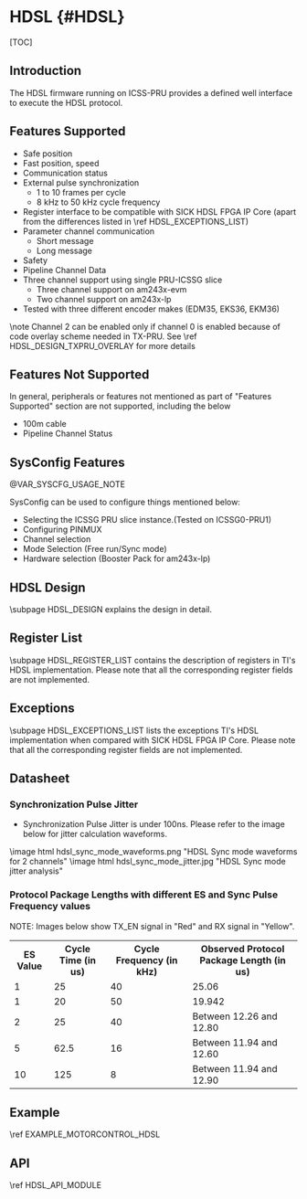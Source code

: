 # HDSL {#HDSL}

[TOC]

## Introduction

The HDSL firmware running on ICSS-PRU provides a defined well interface to execute the HDSL protocol.

## Features Supported

- Safe position
- Fast position, speed
- Communication status
- External pulse synchronization
	- 1 to 10 frames per cycle
	- 8 kHz to 50 kHz cycle frequency
- Register interface to be compatible with SICK HDSL FPGA IP Core (apart from the differences listed in \ref HDSL_EXCEPTIONS_LIST)
- Parameter channel communication
	- Short message
	- Long message
- Safety
- Pipeline Channel Data
- Three channel support using single PRU-ICSSG slice
	- Three channel support on am243x-evm
	- Two channel support on am243x-lp
- Tested with three different encoder makes (EDM35, EKS36, EKM36)

\note Channel 2 can be enabled only if channel 0 is enabled because of code overlay scheme needed in TX-PRU. See \ref HDSL_DESIGN_TXPRU_OVERLAY for more details

## Features Not Supported

In general, peripherals or features not mentioned as part of "Features Supported" section are not
supported, including the below
 - 100m cable
 - Pipeline Channel Status

 ## SysConfig Features

@VAR_SYSCFG_USAGE_NOTE

SysConfig can be used to configure things mentioned below:
- Selecting the ICSSG PRU slice instance.(Tested on ICSSG0-PRU1)
- Configuring PINMUX
- Channel selection
- Mode Selection (Free run/Sync mode)
- Hardware selection (Booster Pack for am243x-lp)

## HDSL Design

\subpage HDSL_DESIGN explains the design in detail.

## Register List

\subpage HDSL_REGISTER_LIST contains the description of registers in TI's HDSL implementation. Please note that all the corresponding register fields are not implemented.

## Exceptions

\subpage HDSL_EXCEPTIONS_LIST lists the exceptions TI's HDSL implementation when compared with SICK HDSL FPGA IP Core. Please note that all the corresponding register fields are not implemented.

## Datasheet

### Synchronization Pulse Jitter

- Synchronization Pulse Jitter is under 100ns. Please refer to the image below for jitter calculation waveforms.

\image html hdsl_sync_mode_waveforms.png "HDSL Sync mode waveforms for 2 channels"
\image html hdsl_sync_mode_jitter.jpg "HDSL Sync mode jitter analysis"

### Protocol Package Lengths with different ES and Sync Pulse Frequency values

NOTE: Images below show TX_EN signal in "Red" and RX signal in "Yellow".

<table>
<tr>
    <th> ES Value
    <th> Cycle Time (in us)
    <th> Cycle Frequency (in kHz)
    <th> Observed Protocol Package Length (in us)
</tr>
<tr>
    <td> 1
    <td> 25
    <td> 40
    <td> 25.06
</tr>
<tr>
    <td> 1
    <td> 20
    <td> 50
    <td> 19.942
</tr>
<tr>
    <td> 2
    <td> 25
    <td> 40
    <td> Between 12.26 and 12.80
</tr>
<tr>
    <td> 5
    <td> 62.5
    <td> 16
    <td> Between 11.94 and 12.60
</tr>
<tr>
    <td> 10
    <td> 125
    <td> 8
    <td> Between 11.94 and 12.90
</tr>
</table>

## Example

\ref EXAMPLE_MOTORCONTROL_HDSL

## API
\ref HDSL_API_MODULE